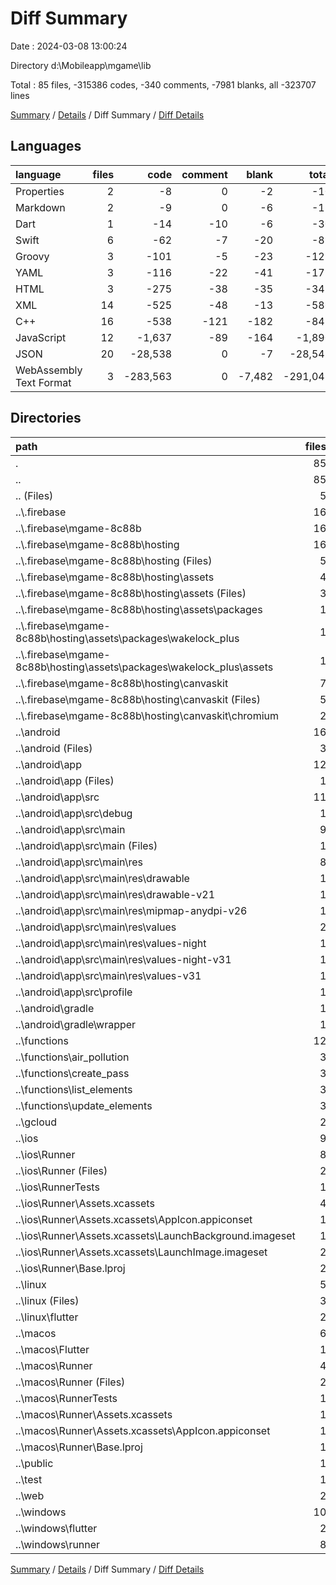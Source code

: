 # Diff Summary

Date : 2024-03-08 13:00:24

Directory d:\\Mobileapp\\mgame\\lib

Total : 85 files,  -315386 codes, -340 comments, -7981 blanks, all -323707 lines

[Summary](results.md) / [Details](details.md) / Diff Summary / [Diff Details](diff-details.md)

## Languages
| language | files | code | comment | blank | total |
| :--- | ---: | ---: | ---: | ---: | ---: |
| Properties | 2 | -8 | 0 | -2 | -10 |
| Markdown | 2 | -9 | 0 | -6 | -15 |
| Dart | 1 | -14 | -10 | -6 | -30 |
| Swift | 6 | -62 | -7 | -20 | -89 |
| Groovy | 3 | -101 | -5 | -23 | -129 |
| YAML | 3 | -116 | -22 | -41 | -179 |
| HTML | 3 | -275 | -38 | -35 | -348 |
| XML | 14 | -525 | -48 | -13 | -586 |
| C++ | 16 | -538 | -121 | -182 | -841 |
| JavaScript | 12 | -1,637 | -89 | -164 | -1,890 |
| JSON | 20 | -28,538 | 0 | -7 | -28,545 |
| WebAssembly Text Format | 3 | -283,563 | 0 | -7,482 | -291,045 |

## Directories
| path | files | code | comment | blank | total |
| :--- | ---: | ---: | ---: | ---: | ---: |
| . | 85 | -315,386 | -340 | -7,981 | -323,707 |
| .. | 85 | -315,386 | -340 | -7,981 | -323,707 |
| .. (Files) | 5 | -177 | -22 | -45 | -244 |
| ..\\.firebase | 16 | -284,847 | -59 | -7,543 | -292,449 |
| ..\\.firebase\\mgame-8c88b | 16 | -284,847 | -59 | -7,543 | -292,449 |
| ..\\.firebase\\mgame-8c88b\\hosting | 16 | -284,847 | -59 | -7,543 | -292,449 |
| ..\\.firebase\\mgame-8c88b\\hosting (Files) | 5 | -494 | -48 | -19 | -561 |
| ..\\.firebase\\mgame-8c88b\\hosting\\assets | 4 | -200 | -11 | -23 | -234 |
| ..\\.firebase\\mgame-8c88b\\hosting\\assets (Files) | 3 | -3 | 0 | 0 | -3 |
| ..\\.firebase\\mgame-8c88b\\hosting\\assets\\packages | 1 | -197 | -11 | -23 | -231 |
| ..\\.firebase\\mgame-8c88b\\hosting\\assets\\packages\\wakelock_plus | 1 | -197 | -11 | -23 | -231 |
| ..\\.firebase\\mgame-8c88b\\hosting\\assets\\packages\\wakelock_plus\\assets | 1 | -197 | -11 | -23 | -231 |
| ..\\.firebase\\mgame-8c88b\\hosting\\canvaskit | 7 | -284,153 | 0 | -7,501 | -291,654 |
| ..\\.firebase\\mgame-8c88b\\hosting\\canvaskit (Files) | 5 | -179,843 | 0 | -4,928 | -184,771 |
| ..\\.firebase\\mgame-8c88b\\hosting\\canvaskit\\chromium | 2 | -104,310 | 0 | -2,573 | -106,883 |
| ..\\android | 16 | -223 | -51 | -35 | -309 |
| ..\\android (Files) | 3 | -53 | 0 | -12 | -65 |
| ..\\android\\app | 12 | -165 | -51 | -22 | -238 |
| ..\\android\\app (Files) | 1 | -51 | -5 | -12 | -68 |
| ..\\android\\app\\src | 11 | -114 | -46 | -10 | -170 |
| ..\\android\\app\\src\\debug | 1 | -3 | -4 | -1 | -8 |
| ..\\android\\app\\src\\main | 9 | -108 | -38 | -8 | -154 |
| ..\\android\\app\\src\\main (Files) | 1 | -27 | -6 | -1 | -34 |
| ..\\android\\app\\src\\main\\res | 8 | -81 | -32 | -7 | -120 |
| ..\\android\\app\\src\\main\\res\\drawable | 1 | -9 | 0 | -1 | -10 |
| ..\\android\\app\\src\\main\\res\\drawable-v21 | 1 | -9 | 0 | -1 | -10 |
| ..\\android\\app\\src\\main\\res\\mipmap-anydpi-v26 | 1 | -5 | 0 | -1 | -6 |
| ..\\android\\app\\src\\main\\res\\values | 2 | -17 | -9 | -1 | -27 |
| ..\\android\\app\\src\\main\\res\\values-night | 1 | -13 | -9 | -1 | -23 |
| ..\\android\\app\\src\\main\\res\\values-night-v31 | 1 | -14 | -7 | -1 | -22 |
| ..\\android\\app\\src\\main\\res\\values-v31 | 1 | -14 | -7 | -1 | -22 |
| ..\\android\\app\\src\\profile | 1 | -3 | -4 | -1 | -8 |
| ..\\android\\gradle | 1 | -5 | 0 | -1 | -6 |
| ..\\android\\gradle\\wrapper | 1 | -5 | 0 | -1 | -6 |
| ..\\functions | 12 | -28,636 | -39 | -116 | -28,791 |
| ..\\functions\\air_pollution | 3 | -7,216 | -13 | -33 | -7,262 |
| ..\\functions\\create_pass | 3 | -7,150 | -8 | -23 | -7,181 |
| ..\\functions\\list_elements | 3 | -7,086 | -6 | -21 | -7,113 |
| ..\\functions\\update_elements | 3 | -7,184 | -12 | -39 | -7,235 |
| ..\\gcloud | 2 | -29 | -7 | -6 | -42 |
| ..\\ios | 9 | -257 | -4 | -14 | -275 |
| ..\\ios\\Runner | 8 | -250 | -2 | -10 | -262 |
| ..\\ios\\Runner (Files) | 2 | -13 | 0 | -3 | -16 |
| ..\\ios\\RunnerTests | 1 | -7 | -2 | -4 | -13 |
| ..\\ios\\Runner\\Assets.xcassets | 4 | -169 | 0 | -5 | -174 |
| ..\\ios\\Runner\\Assets.xcassets\\AppIcon.appiconset | 1 | -122 | 0 | -1 | -123 |
| ..\\ios\\Runner\\Assets.xcassets\\LaunchBackground.imageset | 1 | -21 | 0 | -1 | -22 |
| ..\\ios\\Runner\\Assets.xcassets\\LaunchImage.imageset | 2 | -26 | 0 | -3 | -29 |
| ..\\ios\\Runner\\Base.lproj | 2 | -68 | -2 | -2 | -72 |
| ..\\linux | 5 | -98 | -27 | -38 | -163 |
| ..\\linux (Files) | 3 | -86 | -18 | -27 | -131 |
| ..\\linux\\flutter | 2 | -12 | -9 | -11 | -32 |
| ..\\macos | 6 | -454 | -5 | -15 | -474 |
| ..\\macos\\Flutter | 1 | -16 | -3 | -4 | -23 |
| ..\\macos\\Runner | 4 | -431 | 0 | -7 | -438 |
| ..\\macos\\Runner (Files) | 2 | -20 | 0 | -6 | -26 |
| ..\\macos\\RunnerTests | 1 | -7 | -2 | -4 | -13 |
| ..\\macos\\Runner\\Assets.xcassets | 1 | -68 | 0 | 0 | -68 |
| ..\\macos\\Runner\\Assets.xcassets\\AppIcon.appiconset | 1 | -68 | 0 | 0 | -68 |
| ..\\macos\\Runner\\Base.lproj | 1 | -343 | 0 | -1 | -344 |
| ..\\public | 1 | -79 | -6 | -5 | -90 |
| ..\\test | 1 | -14 | -10 | -6 | -30 |
| ..\\web | 2 | -133 | -16 | -15 | -164 |
| ..\\windows | 10 | -439 | -94 | -143 | -676 |
| ..\\windows\\flutter | 2 | -11 | -9 | -11 | -31 |
| ..\\windows\\runner | 8 | -428 | -85 | -132 | -645 |

[Summary](results.md) / [Details](details.md) / Diff Summary / [Diff Details](diff-details.md)